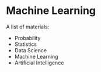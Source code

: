 Machine Learning
=======================

A list of materials:
- Probability
- Statistics
- Data Science
- Machine Learning
- Artificial Intelligence

